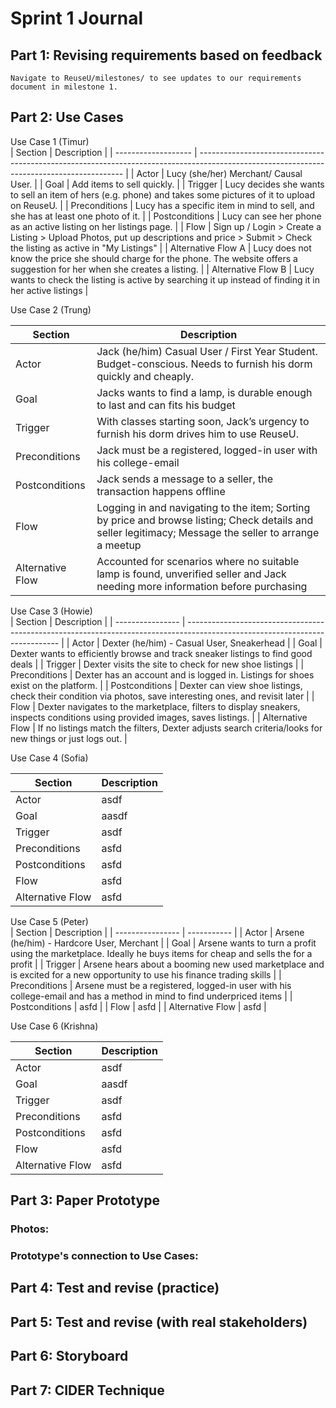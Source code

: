 # Sprint 1 Journal

## Part 1: Revising requirements based on feedback
    Navigate to ReuseU/milestones/ to see updates to our requirements document in milestone 1.

## Part 2: Use Cases

Use Case  1   (Timur)            
| Section             | Description                                                                                                                               |
| ------------------- | ----------------------------------------------------------------------------------------------------------------------------------------- |
| Actor               | Lucy (she/her)  Merchant/ Causal User.                                                                                                    |
| Goal                | Add items to sell quickly.                                                                                                                |
| Trigger             | Lucy decides she wants to sell an item of hers (e.g. phone) and takes some pictures of it to upload on ReuseU.                            |
| Preconditions       | Lucy has a specific item in mind to sell, and she has at least one photo of it.                                                           |
| Postconditions      | Lucy can see her phone as an active listing on her listings page.                                                                         |
| Flow                | Sign up / Login > Create a Listing > Upload Photos, put up descriptions and price > Submit > Check the listing as active in "My Listings" |
| Alternative Flow  A | Lucy does not know the price she should charge for the phone. The website offers a suggestion  for her when she creates a listing.        |
| Alternative Flow B  | Lucy wants to check the listing is active by searching it up instead of finding it in her active listings                                 |


 Use Case  2  (Trung)

| Section          | Description                                                                                                                                             |
| ---------------- | ------------------------------------------------------------------------------------------------------------------------------------------------------- |
| Actor            | Jack (he/him) Casual User / First Year Student. Budget-conscious. Needs to furnish his dorm quickly and cheaply.                                        |
| Goal             | Jacks wants to find a lamp, is durable enough to last and can fits his budget                                                                           |
| Trigger          | With classes starting soon, Jack’s urgency to furnish his dorm drives him to use ReuseU.                                                                |
| Preconditions    | Jack must be a registered, logged-in user with his college-email                                                                                        |
| Postconditions   | Jack sends a message to a seller, the transaction happens offline                                                                                       |
| Flow             | Logging in and navigating to the item; Sorting by price and browse listing; Check details and seller legitimacy; Message the seller to arrange a meetup |
| Alternative Flow | Accounted for scenarios where no suitable lamp is found, unverified seller and Jack needing more information before purchasing                          |


Use Case  3    (Howie)           
| Section          | Description                                                                                                                  |
| ---------------- | ---------------------------------------------------------------------------------------------------------------------------- |
| Actor            | Dexter (he/him) - Casual User, Sneakerhead                                                                                   |
| Goal             | Dexter wants to efficiently browse and track sneaker listings to find good deals                                             |
| Trigger          | Dexter visits the site to check for new shoe listings                                                                        |
| Preconditions    | Dexter has an account and is logged in. Listings for shoes exist on the platform.                                            |
| Postconditions   | Dexter can view shoe listings, check their condition via photos, save interesting ones, and revisit later                    |
| Flow             | Dexter navigates to the marketplace, filters to display sneakers, inspects conditions using provided images, saves listings. |
| Alternative Flow | If no listings match the filters, Dexter adjusts search criteria/looks for new things or just logs out.                      |


 Use Case  4  (Sofia)
   
| Section          | Description |
| ---------------- | ----------- |
| Actor            | asdf        |
| Goal             | aasdf       |
| Trigger          | asdf        |
| Preconditions    | asfd        |
| Postconditions   | asfd        |
| Flow             | asfd        |
| Alternative Flow | asfd        |

Use Case  5    (Peter)          
| Section          | Description |
| ---------------- | ----------- |
| Actor            | Arsene (he/him) - Hardcore User, Merchant        |
| Goal             | Arsene wants to turn a profit using the marketplace. Ideally he buys items for cheap and sells the for a profit                       |
| Trigger          | Arsene hears about a booming new used marketplace and is excited for a new opportunity to use his finance trading skills              |
| Preconditions    | Arsene must be a registered, logged-in user with his college-email and has a method in mind to find underpriced items                 |
| Postconditions   | asfd                                                                                                                                  |
| Flow             | asfd                                                                                                                                  |
| Alternative Flow | asfd                                                                                                                                  |


 Use Case  6  (Krishna)
   
| Section          | Description |
| ---------------- | ----------- |
| Actor            | asdf        |
| Goal             | aasdf       |
| Trigger          | asdf        |
| Preconditions    | asfd        |
| Postconditions   | asfd        |
| Flow             | asfd        |
| Alternative Flow | asfd        |


## Part 3: Paper Prototype

### Photos:

### Prototype's connection to Use Cases:


## Part 4: Test and revise (practice)

## Part 5: Test and revise (with real stakeholders)

## Part 6: Storyboard

## Part 7: CIDER Technique
